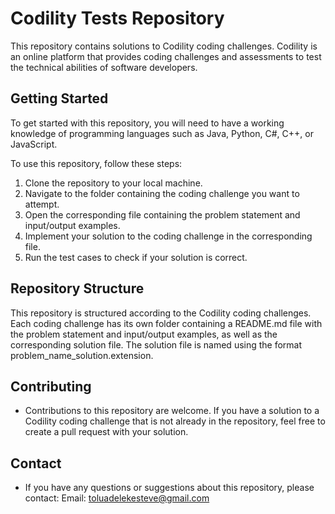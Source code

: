# Codility Tests Repository
This repository contains solutions to Codility coding challenges. Codility is an online platform that provides coding challenges and assessments to test the technical abilities of software developers.

## Getting Started
To get started with this repository, you will need to have a working knowledge of programming languages such as Java, Python, C#, C++, or JavaScript.

To use this repository, follow these steps:

1. Clone the repository to your local machine.
2. Navigate to the folder containing the coding challenge you want to attempt.
3. Open the corresponding file containing the problem statement and input/output examples.
4. Implement your solution to the coding challenge in the corresponding file.
4. Run the test cases to check if your solution is correct.

## Repository Structure
This repository is structured according to the Codility coding challenges. Each coding challenge has its own folder containing a README.md file with the problem statement and input/output examples, as well as the corresponding solution file. The solution file is named using the format problem_name_solution.extension.

## Contributing
* Contributions to this repository are welcome. If you have a solution to a Codility coding challenge that is not already in the repository, feel free to create a pull request with your solution.

## Contact
* If you have any questions or suggestions about this repository, please contact:
Email: toluadelekesteve@gmail.com
